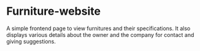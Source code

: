 # Furniture-website
A simple frontend page to view furnitures and their specifications.
It also displays various details about the owner and the company for contact and giving suggestions.
